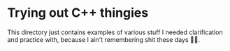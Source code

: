 # Trying out C++ thingies

This directory just contains examples of various stuff I needed clarification and practice with, because I ain't remembering shit these days 👵🏻.
